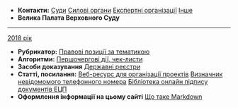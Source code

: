 <!-- TITLE: Головна сторінка -->
<!-- SUBTITLE: Зміст та посилання на інші сторінки -->

- **Контакти:** 
[Суди](https://wicase.herokuapp.com/contacts-courts) [Силові органи](https://wicase.herokuapp.com/contacts-ps) [Експертні організації](https://wicase.herokuapp.com/contacts-experts) [Інше](https://wicase.herokuapp.com/contacts-other)
- **Велика Палата Верховного Суду** 
*** 
[2018 рік](https://wicase.herokuapp.com/VPVS18)
- **Рубрикатор:** 
[Правові позиції за тематикою](https://wicase.herokuapp.com/tags)
- **Алгоритми:**
[Першочергові дії, чек-листи](https://wicase.herokuapp.com/algoritm)
- **Засоби доказування** 
[Державні реєстри](https://wicase.herokuapp.com/reyestr)
- **Статті, посилання:** 
[Веб-ресурс для організації проектів](https://trello.com)
[Визначник невідомомого телефонного номера](https://www.truecaller.com/)
[Бібліотека онлайн підпису документів ЕЦП](http://js.sign.eu.iit.com.ua/)
- **Оформлення інформації на цьому сайті** 
[Що таке Markdown](https://guides.hexlet.io/markdown)